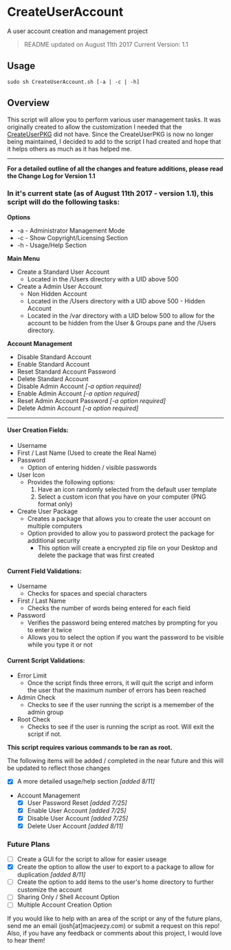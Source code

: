# CreateUserAccount
A user account creation and management project

> README updated on August 11th 2017
> Current Version: 1.1

## Usage
```
sudo sh CreateUserAccount.sh [-a | -c | -h]
```

## Overview
This script will allow you to perform various user management tasks. It was originally created to allow the customization I needed that the [CreateUserPKG](https://github.com/MagerValp/CreateUserPkg) did not have. Since the CreateUserPKG is now no longer being maintained, I decided to add to the script I had created and hope that it helps others as much as it has helped me.

------------------------------------------------------------------------------------------------------------------------------

**For a detailed outline of all the changes and feature additions, please read the Change Log for Version 1.1**

### In it's current state (as of August 11th 2017 - version 1.1), this script will do the following tasks:

**Options**
  - -a - Administrator Management Mode
  - -c - Show Copyright/Licensing Section
  - -h - Usage/Help Section

**Main Menu**
   - Create a Standard User Account
     - Located in the /Users directory with a UID above 500
   - Create a Admin User Account
     - Non Hidden Account
      - Located in the /Users directory with a UID above 500
    - Hidden Account
      - Located in the /var directory with a UID below 500 to allow for the account to be hidden from the User & Groups pane and the /Users directory.
     
**Account Management**
   - Disable Standard Account
   - Enable Standard Account
   - Reset Standard Account Password
   - Delete Standard Account
   - Disable Admin Account *[-a option required]*
   - Enable Admin Account *[-a option required]*
   - Reset Admin Account Password *[-a option required]*
   - Delete Admin Account *[-a option required]*
------------------------------------------------------------------------------------------------------------------------------

#### User Creation Fields:
  - Username
  - First / Last Name (Used to create the Real Name)
  - Password
    - Option of entering hidden / visible passwords
  - User Icon
    - Provides the following options:
      1. Have an icon randomly selected from the default user template
      2. Select a custom icon that you have on your computer (PNG format only)
  - Create User Package
    - Creates a package that allows you to create the user account on multiple computers
    - Option provided to allow you to password protect the package for additional security
      - This option will create a encrypted zip file on your Desktop and delete the package that was first created
      
#### Current Field Validations:
  - Username
    - Checks for spaces and special characters
  - First / Last Name
    - Checks the number of words being entered for each field
  - Password
    - Verifies the password being entered matches by prompting for you to enter it twice
    - Allows you to select the option if you want the password to be visible while you type it or not

#### Current Script Validations:
  - Error Limit
    - Once the script finds three errors, it will quit the script and inform the user that the maximum number of errors has been reached
  - Admin Check
    - Checks to see if the user running the script is a memember of the admin group
  - Root Check
    - Checks to see if the user is running the script as root. Will exit the script if not.
   
**This script requires various commands to be ran as root.**

The following items will be added / completed in the near future and this will be updated to reflect those changes
  - [x] A more detailed usage/help section *[added 8/11]*
  - Account Management
    - [x] User Password Reset *[added 7/25]*
    - [x] Enable User Account *[added 7/25]*
    - [x] Disable User Account *[added 7/25]*
    - [x] Delete User Account *[added 8/11]*

### Future Plans
  - [ ] Create a GUI for the script to allow for easier useage
  - [x] Create the option to allow the user to export to a package to allow for duplication *[added 8/11]*
  - [ ] Create the option to add items to the user's home directory to further customize the account
  - [ ] Sharing Only / Shell Account Option
  - [ ] Multiple Account Creation Option
  
If you would like to help with an area of the script or any of the future plans, send me an email (josh[at]macjeezy.com) or submit a request on this repo! Also, if you have any feedback or comments about this project, I would love to hear them!
